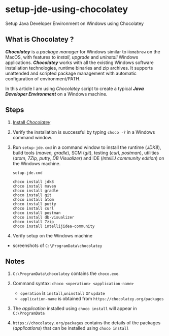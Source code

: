 # setup-jde-using-chocolatey
Setup Java Developer Environment on Windows using Chocolatey

## What is Chocolatey ?
***Chocolatey*** is a _package manager_ for Windows similar to `Homebrew` on the MacOS, with features to _install_, _upgrade_ and _uninstall_ Windows applications.
***Chocolatey*** works with all the existing Windows software installation technologies, runtime binaries and zip archives. It supports unattended and scripted package management with automatic configuration of environment/PATH.

In this article I am using _Chocolatey_ script to create a typical ***Java Developer Environment*** on a Windows machine.

## Steps
1. [Install _Chocolatey_](https://chocolatey.org/install)

2. Verify the installation is successful by typing `choco -?` in a Windows command window.

3. Run `setup-jde.cmd` in a command window to install the runtime (_JDK8_), build tools (_maven, gradle_), SCM (_git_), testing (_curl, postman_), utilities (_atom, 7Zip, putty, DB Visualizer_) and IDE (_IntelliJ community edition_) on the Windows machine.

    `setup-jde.cmd`

    ```
    choco install jdk8
    choco install maven
    choco install gradle
    choco install git
    choco install atom
    choco install putty
    choco install curl
    choco install postman
    choco install db-visualizer
    choco install 7zip
    choco install intellijidea-community
    ```
4. Verify setup on the Windows machine
  - screenshots of `C:\ProgramData\chocolatey`

## Notes
1. `C:\ProgramData\chocolatey` contains the `choco.exe`.

2. Command syntax: `choco <operation> <application-name>`
    -  `operation` is `install`,`uninstall` or `update`
    -  `application-name` is obtained from `https://chocolatey.org/packages`


3. The _application_ installed using `choco install` will appear in `C:\ProgramData`

3. `https://chocolatey.org/packages` contains the details of the packages (_applications_) that can be installed using `choco install`


